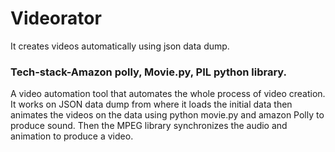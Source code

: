 # Videorator
It creates videos automatically using json data dump.

### Tech-stack-Amazon polly, Movie.py, PIL python library.
A video automation tool that automates the whole process of video creation.
It works on JSON data dump from where it loads the initial data then animates the videos on the data using python movie.py and amazon Polly to produce sound. Then the MPEG library synchronizes the audio and animation to produce a video.
